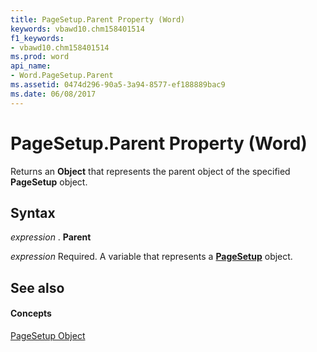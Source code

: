 ```yaml
---
title: PageSetup.Parent Property (Word)
keywords: vbawd10.chm158401514
f1_keywords:
- vbawd10.chm158401514
ms.prod: word
api_name:
- Word.PageSetup.Parent
ms.assetid: 0474d296-90a5-3a94-8577-ef188889bac9
ms.date: 06/08/2017
---
```



# PageSetup.Parent Property (Word)

Returns an  **Object** that represents the parent object of the specified **PageSetup** object.


## Syntax

 _expression_ . **Parent**

 _expression_ Required. A variable that represents a **[PageSetup](Word.PageSetup.md)** object.


## See also


#### Concepts


[PageSetup Object](Word.PageSetup.md)

